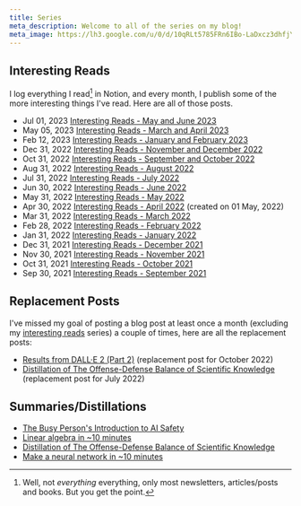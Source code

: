 ```yaml
---
title: Series
meta_description: Welcome to all of the series on my blog!
meta_image: https://lh3.google.com/u/0/d/10qRLt5785FRn6IBo-LaDxcz3dhfjYtaK=w2880-h1528-iv1
---
```


<h2 id="interesting-reads">Interesting Reads</h2>

I log everything I read[^1] in Notion, and every month, I publish some of the more interesting things I've read. Here are all of those posts.

- <time>Jul 01, 2023</time> [Interesting Reads - May and June 2023](/blog/interesting-reads-may-june-2023)
- <time>May 05, 2023</time> [Interesting Reads - March and April 2023](/blog/interesting-reads-march-april-2023)
- <time>Feb 12, 2023</time> [Interesting Reads - January and February 2023](/blog/interesting-reads-january-february-2023)
- <time>Dec 31, 2022</time> [Interesting Reads - November and December 2022](/blog/interesting-reads-november-december-2022)
- <time>Oct 31, 2022</time> [Interesting Reads - September and October 2022](/blog/interesting-reads-september-october-2022)
- <time>Aug 31, 2022</time> [Interesting Reads - August 2022](/blog/interesting-reads-august-2022)
- <time>Jul 31, 2022</time> [Interesting Reads - July 2022](/blog/interesting-reads-july-2022)
- <time>Jun 30, 2022</time> [Interesting Reads - June 2022](/blog/interesting-reads-june-2022)
- <time>May 31, 2022</time> [Interesting Reads - May 2022](/blog/interesting-reads-may-2022)
- <time>Apr 30, 2022</time> [Interesting Reads - April 2022](/blog/interesting-reads-april-2022) (created on 01 May, 2022)
- <time>Mar 31, 2022</time> [Interesting Reads - March 2022](/blog/interesting-reads-march-2022)
- <time>Feb 28, 2022</time> [Interesting Reads - February 2022](/blog/interesting-reads-february-2022)
- <time>Jan 31, 2022</time> [Interesting Reads - January 2022](/blog/interesting-reads-january-2022)
- <time>Dec 31, 2021</time> [Interesting Reads - December 2021](/blog/interesting-reads-december-2021)
- <time>Nov 30, 2021</time> [Interesting Reads - November 2021](/blog/interesting-reads-november-2021)
- <time>Oct 31, 2021</time> [Interesting Reads - October 2021](/blog/interesting-reads-october-2021)
- <time>Sep 30, 2021</time> [Interesting Reads - September 2021](/blog/interesting-reads-september-2021)

<h2 id="replacement-posts">Replacement Posts</h2>

I've missed my goal of posting a blog post at least once a month (excluding my [interesting reads](/#interesting-reads) series) a couple of times, here are all the replacement posts:

- [Results from DALL·E 2 (Part 2)](/blog/results-from-dalle-2-part-2) (replacement post for October 2022)
- [Distillation of The Offense-Defense Balance of Scientific Knowledge](/blog/distillation-of-the-offense-defense-balance-of-scientific-knowledge) (replacement post for July 2022)

[^1]: Well, not _everything_ everything, only most newsletters, articles/posts and books. But you get the point.

<h2 id="summaries-distillations">Summaries/Distillations</h2>

- [The Busy Person's Introduction to AI Safety](/blog/the-busy-persons-introduction-to-ai-safety)
- [Linear algebra in ~10 minutes](blog/linear-algebra-in-10-minutes)
- [Distillation of The Offense-Defense Balance of Scientific Knowledge](/blog/distillation-of-the-offense-defense-balance-of-scientific-knowledge)
- [Make a neural network in ~10 minutes](/blog/make-a-neural-network-in-10-minutes)

[^1]: Well, not _everything_ everything, only most newsletters, articles/posts and books. But you get the point.
